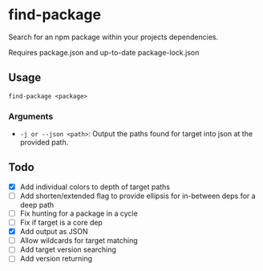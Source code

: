 # find-package

Search for an npm package within your projects dependencies.

Requires package.json and up-to-date package-lock.json

## Usage

`find-package <package>`

### Arguments

-   `-j or --json <path>`: Output the paths found for target into json at the provided path.

## Todo

-   [x] Add individual colors to depth of target paths
-   [ ] Add shorten/extended flag to provide ellipsis for in-between deps for a deep path
-   [ ] Fix hunting for a package in a cycle
-   [ ] Fix if target is a core dep
-   [x] Add output as JSON
-   [ ] Allow wildcards for target matching
-   [ ] Add target version searching
-   [ ] Add version returning
